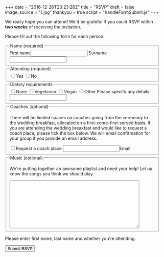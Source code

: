 +++
date = "2016-12-26T23:23:26Z"
title = "RSVP"
draft = false
image_source = "1.jpg"
thankyou = true
script = "handleFormSubmit.js"
+++

We really hope you can attend! We'd be grateful if you could RSVP within **two weeks** of receiving the invitation.

Please fill out the following form for each person:

<form id="gform" method="POST" action="https://script.google.com/macros/s/AKfycbxRo8H99CLeWAQ7sICqzZBu27tGUn25gspVprSbr2-k8Mm0uSo_/exec">
  <fieldset>
    <legend>Name (required)</legend>
    <label>First&nbsp;name<input type="text" name="first_name" required></label>
    <label>Surname<input type="text" name="second_name" required></label>
  </fieldset>
  <fieldset>
    <legend>Attending (required)</legend>
    <label><input type="radio" name="attending" value="yes" required>Yes</label>
    <label><input type="radio" name="attending" value="no" id="not-attending">No</label>
  </fieldset>
  <fieldset>
    <legend>Dietary requirements</legend>
    <label><input type="radio" name="dietary_requirements" value="none" id="none">None</label>
    <label><input type="radio" name="dietary_requirements" value="veg">Vegetarian</label>
    <label><input type="radio" name="dietary_requirements" value="vegan">Vegan</label>
    <label><input type="radio" name="dietary_requirements" value="other" id="other">Other</label>
    <label>Please specify any details:<input type="text" name="requirements_details" id="other_details"></label>
  </fieldset>
  <fieldset>
    <legend>Coaches (optional)</legend>
    <p>There will be limited spaces on coaches going from the ceremony to the wedding breakfast, allocated on a first-come-first-served basis. If you are attending the wedding breakfast and would like to request a coach place, please tick the box below. We will email confirmation for your group if you provide an email address.</p>
    <label><input type="checkbox" name="coach" value="yes">Request a coach place</label>
    <label><input type="text" name="email">Email</label>
  </fieldset>
  <fieldset>
    <legend>Music (optional)</legend>
    <p>We're putting together an awesome playlist and need your help! Let us know the songs you think we should play.</p>
    <textarea cols="50" rows="10" name="music"></textarea>
  </fieldset>
  <p class="is-error" id="error-message">Please enter first name, last name and whether you're attending.</p>
  <input type="submit" id="submit" class="right-align btn navy" value="Submit RSVP">
</form>
